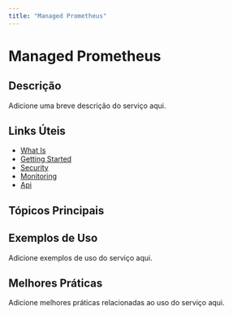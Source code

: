 ```yaml
---
title: "Managed Prometheus"
---
```


# Managed Prometheus

## Descrição

Adicione uma breve descrição do serviço aqui.

## Links Úteis

- [What Is](https://docs.aws.amazon.com/prometheus/latest/userguide/what-is.html)
- [Getting Started](https://docs.aws.amazon.com/prometheus/latest/userguide/getting-started.html)
- [Security](https://docs.aws.amazon.com/prometheus/latest/userguide/security.html)
- [Monitoring](https://docs.aws.amazon.com/prometheus/latest/userguide/monitoring.html)
- [Api](https://docs.aws.amazon.com/prometheus/latest/userguide/api.html)

## Tópicos Principais



## Exemplos de Uso

Adicione exemplos de uso do serviço aqui.

## Melhores Práticas

Adicione melhores práticas relacionadas ao uso do serviço aqui.
